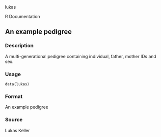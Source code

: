 lukas

R Documentation

## An example pedigree

### Description

A multi-generational pedigree containing individual, father, mother IDs and
sex.

### Usage

    data(lukas)

### Format

An example pedigree

### Source

Lukas Keller

